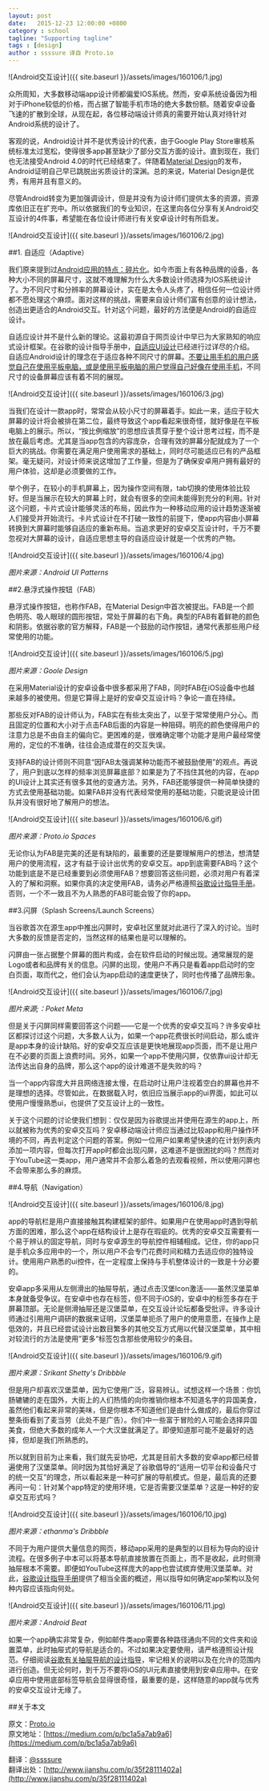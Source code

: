 ```yaml
---
layout: post
date:   2015-12-23 12:00:00 +0800
category : school
tagline: "Supporting tagline"
tags : [design]
author : ssssure 译自 Proto.io
---
```





![Android交互设计]({{ site.baseurl }}/assets/images/160106/1.jpg)

众所周知，大多数移动端app设计师都偏爱IOS系统。然而，安卓系统设备因为相对于iPhone较低的价格，而占据了智能手机市场的绝大多数份额。随着安卓设备飞速的扩散到全球，从现在起，各位移动端设计师真的需要开始认真对待针对Android系统的设计了。

客观的说，Android设计并不是优秀设计的代表，由于Google Play Store审核系统标准太过宽松，使得很多app甚至缺少了部分交互方面的设计。直到现在，我们也无法接受Android 4.0的时代已经结束了。伴随着[Material Design](http://blog.proto.io/a-complete-guide-to-material-design/)的发布，Android证明自己早已跳脱出劣质设计的深渊。总的来说，Material Design是优秀，有用并且有意义的。

尽管Android转变为更加强调设计，但是并没有为设计师们提供太多的资源，资源库依旧正在扩充中。所以依据我们的专业知识，在这里向各位分享有关Android交互设计的4件事，希望能在各位设计师进行有关安卓设计时有所启发。

![Android交互设计]({{ site.baseurl }}/assets/images/160106/2.jpg)

##1. 自适应（Adaptive）

我们原来提到过[Android应用的特点：碎片化](http://blog.proto.io/3-tips-for-becoming-a-killer-android-ui-designer/)。如今市面上有各种品牌的设备，各种大小不同的屏幕尺寸，这就不难理解为什么大多数设计师选择为IOS系统设计了。为不同尺寸和分辨率的屏幕设计，实在是太令人头疼了，相信任何一位设计师都不愿处理这个麻烦。面对这样的挑战，需要来自设计师们富有创意的设计想法，创造出更适合的Android交互。针对这个问题，最好的方法便是Android的自适应设计。

自适应设计并不是什么新的理论。这最初源自于网页设计中早已为大家熟知的响应式设计框架。在谷歌的设计指导手册中，[自适应UI设计](https://www.google.com/design/spec/layout/adaptive-ui.html#)已经进行过详尽的介绍。自适应Android设计的理念在于适应各种不同尺寸的屏幕。[不要让用手机的用户感觉自己在使用平板电脑，或是使用平板电脑的用户觉得自己好像在使用手机](http://androiduiux.com/2015/01/09/android-design-think-adaptive/#more-1318)，不同尺寸的设备屏幕应该有着不同的展现。

![Android交互设计]({{ site.baseurl }}/assets/images/160106/3.jpg)

当我们在设计一款app时，常常会从较小尺寸的屏幕着手。如此一来，适应于较大屏幕的设计将会被排在第二位，最终导致这个app看起来很奇怪，就好像是在平板电脑上的展示。所以，“按比例缩放”的思想应该贯穿于整个设计思考过程，而不是放在最后考虑。尤其是当app包含的内容庞杂，合理有效的屏幕分配就成为了一个巨大的挑战。你需要在满足用户使用需求的基础上，同时尽可能适应已有的产品框架。毫无疑问，对设计师来说这增加了工作量，但是为了确保安卓用户拥有最好的用户体验，这却是必须要做的工作。

举个例子，在较小的手机屏幕上，因为操作空间有限，tab切换的使用体验比较好。但是当展示在较大的屏幕上时，就会有很多的空间未能得到充分的利用。针对这个问题，卡片式设计能够灵活的布局，因此作为一种移动应用的设计趋势逐渐被人们接受并开始流行。卡片式设计在不打破一致性的前提下，使app内容由小屏幕转换到大屏幕时能够自适应的重新布局。当追求更好的安卓交互设计时，千万不要忽视对大屏幕的设计，自适应思想主导的自适应设计就是一个优秀的产物。

![Android交互设计]({{ site.baseurl }}/assets/images/160106/4.jpg)

*图片来源：Android UI Patterns*

##2.悬浮式操作按钮（FAB）

悬浮式操作按钮，也称作FAB，在Material Design中首次被提出。FAB是一个颜色明亮、吸人眼球的圆形按钮，常处于屏幕的右下角。典型的FAB有着鲜艳的颜色和阴影。依据谷歌的官方解释，FAB是一个鼓励的动作按钮，通常代表那些用户经常使用的功能。

![Android交互设计]({{ site.baseurl }}/assets/images/160106/5.jpg)

*图片来源：Goole Design*

在采用Material设计的安卓设备中很多都采用了FAB，同时FAB在iOS设备中也越来越多的被使用。但是它算得上是好的安卓交互设计吗？争论一直在持续。

那些反对FAB的设计师认为，FAB实在有些太突出了，以至于常常使用户分心。而且固定的位置和大小对于点击FAB后面的内容是一种阻碍。明亮的颜色使得用户的注意力总是不由自主的偏向它。更困难的是，很难确定哪个功能才是用户最经常使用的，定位的不准确，往往会造成潜在的交互失误。

支持FAB的设计师则不同意“因FAB太强调某种功能而不被鼓励使用”的观点。再说了，用户到底以怎样的频率浏览屏幕底部？如果是为了不挡住其他的内容，在app的UI设计上其实还有很多其他的变通方法。另外，FAB还能够提供一种简单快捷的方式去使用基础功能。如果FAB并没有代表经常使用的基础功能，只能说是设计团队并没有很好地了解用户的想法。

![Android交互设计]({{ site.baseurl }}/assets/images/160106/6.gif)

*图片来源：Proto.io Spaces*

无论你认为FAB是完美的还是有缺陷的，最重要的还是要理解用户的想法，想清楚用户的使用流程，这才有益于设计出优秀的安卓交互。app到底需要FAB吗？这个功能到底是不是已经重要到必须使用FAB？想要回答这些问题，必须对用户有着深入的了解和洞察。如果你真的决定使用FAB，请务必严格遵照[谷歌设计指导手册](https://www.google.com/design/spec/components/buttons-floating-action-button.html)。否则，一个不一致且不为人熟悉的FAB可能会毁了你的app。

##3.闪屏（Splash Screens/Launch Screens）

当谷歌首次在源生app中推出闪屏时，安卓社区里就对此进行了深入的讨论。当时大多数的反馈是否定的，当然这样的结果也是可以理解的。

闪屏由一张占据整个屏幕的图片构成，会在软件启动的时候出现。通常展现的是Logo或者和品牌有关的信息。闪屏的出现，使用户不再只是看着app启动时的空白页面，取而代之，他们会认为app启动的速度更快了，同时也传播了品牌形象。

![Android交互设计]({{ site.baseurl }}/assets/images/160106/7.jpg)

*图片来源;：Poket Meta*

但是关于闪屏同样需要回答这个问题——它是一个优秀的安卓交互吗？许多安卓社区都探讨过这个问题，大多数人认为，如果一个app花费很长时间启动，那么或许是app本身的设计缺陷。好的安卓交互应该是更快地展现app页面，而不是让用户在不必要的页面上浪费时间。另外，如果一个app不使用闪屏，仅依靠ui设计却无法传达出自身的品牌，那么这个app的设计难道不是失败的吗？

当一个app内容庞大并且网络连接太慢，在启动时让用户注视着空白的屏幕也并不是理想的选择。尽管如此，在数据载入时，依旧应当展示app的ui界面，如此可以使用户慢慢熟悉ui，也提供了交互设计上的一致性。

关于这个问题的讨论使我们想到：仅仅是因为谷歌提出并使用在源生的app上，所以就被称为优秀的安卓交互吗？安卓移动端设计师应当通过比较app和用户操作环境的不同，再去判定这个问题的答案。例如一位用户如果希望快速的在计划列表内添加一项内容，但每次打开app时都会出现闪屏，这难道不是很困扰的吗？然而对于YouTube这一类app，用户通常并不会那么着急的去观看视频，所以使用闪屏也不会带来那么多的麻烦。

##4.导航（Navigation）

![Android交互设计]({{ site.baseurl }}/assets/images/160106/8.jpg)

app的导航栏是用户直接接触其构建框架的部件。如果用户在使用app时遇到导航方面的困难，那么这个app在结构设计上是存在瑕疵的。优秀的安卓交互需要有一个易于辨认的固定导航，同时与安卓源生的导航控件相辅相成。记住，你的app只是手机众多应用中的一个，所以用户不会专门花费时间和精力去适应你的独特设计。使用用户熟悉的ui控件，在一定程度上保持与手机整体设计的一致是十分必要的。

安卓app多采用从左侧滑出的抽屉导航，通过点击汉堡Icon激活——虽然汉堡菜单本身就备受争议。在安卓中也存在标签，但不同于iOS的，安卓中的标签多存在于屏幕顶部。无论是侧滑抽屉还是汉堡菜单，在交互设计论坛都备受批评。许多设计师通过引用用户调研的数据来证明，汉堡菜单扼杀了用户的使用意愿，在操作上是低效的，并且已经尝试设计出数目繁多的其他交互方式用以代替汉堡菜单，其中相对较流行的方法是使用”更多“标签包含那些使用较少的条目。

![Android交互设计]({{ site.baseurl }}/assets/images/160106/9.gif)

*图片来源：Srikant Shetty's Dribbble*

但是用户却喜欢汉堡菜单，因为它使用广泛，容易辨认。试想这样一个场景：你饥肠辘辘的走在国外，大街上的人们热情的向你推销你根本不知道名字的异国美食，虽然他们看起来非常的美味，但是你根本不知道他们是由什么做成的，最后你穿过整条街看到了麦当劳（此处不是广告）。你们中一些富于冒险的人可能会选择异国美食，但绝大多数的成年人一个大汉堡就满足了。即便知道那可能不是最好的选择，但却是我们所熟悉的。

所以就到目前为止来看，我们就先妥协吧，尤其是目前大多数的安卓app都已经普遍使用了汉堡菜单。同时因为其恰好满足了谷歌倡导的“适用一切平台和设备尺寸的统一交互”的理念，所以看起来是一种可扩展的导航模式。但是，最后真的还要再问一句：针对某个app特定的使用环境，它是否需要汉堡菜单？这是一种好的安卓交互形式吗？

![Android交互设计]({{ site.baseurl }}/assets/images/160106/10.jpg)

*图片来源：ethanma's Dribbble*

不同于为用户提供大量信息的网页，移动app采用的是典型的以目标为导向的设计流程。在很多例子中本可以将基本导航直接放置在页面上，而不是收起，此时侧滑抽屉根本不需要。即便如YouTube这样庞大的app也尝试摈弃使用汉堡菜单。对此，[谷歌设计指导手册](https://www.google.com/design/spec/patterns/navigation.html#)提供了相当全面的概述，用以指导如何确定app架构以及何种内容应该指向何处。

![Android交互设计]({{ site.baseurl }}/assets/images/160106/11.jpg)

*图片来源：Android Beat*

如果一个app确实非常复杂，例如邮件类app需要各种路径通向不同的文件夹和设置菜单，此时抽屉式的导航是适合的。不过如果决定要使用，请严格遵照设计规范。仔细阅读[谷歌有关抽屉导航的设计指导](https://www.google.com/design/spec/patterns/navigation-drawer.html)，牢记相关的说明以及在允许的范围内进行创造。但无论何时，到千万不要将iOS的UI元素直接使用到安卓应用中。在安卓应用中使用底部标签导航会显得很奇怪，最重要的是，这样随意的app就与优秀的安卓交互设计无缘了。
 
##关于本文

原文：[Proto.io](https://medium.com/@protoio)  
原文地址：[https://medium.com/p/bc1a5a7ab9a6](https://medium.com/p/bc1a5a7ab9a6)

翻译：[@ssssure](http://www.jianshu.com/users/1983ad1a7ea5)  
翻译出处：[http://www.jianshu.com/p/35f28111402a](http://www.jianshu.com/p/35f28111402a)